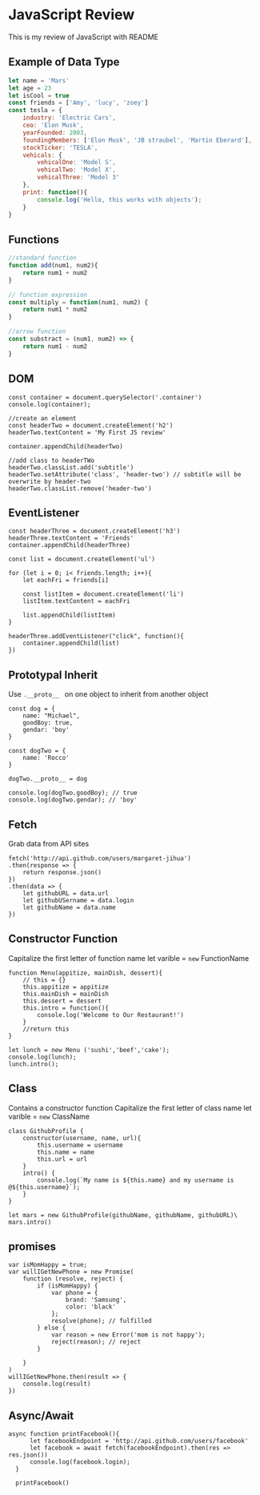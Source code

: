# JavaScript Review
This is my review of JavaScript with README

## Example of Data Type
```javascript
let name = 'Mars'
let age = 23
let isCool = true 
const friends = ['Amy', 'lucy', 'zoey']
const tesla = {
    industry: 'Electric Cars',
    ceo: 'Elon Musk',
    yearFounded: 2003,
    foundingMembers: ['Elon Musk', 'JB straubel', 'Martin Eberard'],
    stockTicker: 'TESLA',
    vehicals: {
        vehicalOne: 'Model S',
        vehicalTwo: 'Model X',
        vehicalThree: 'Model 3'
    },
    print: function(){
        console.log('Hello, this works with objects');
    }
}
```

## Functions
```javascript
//standard function
function add(num1, num2){
    return num1 + num2
}

// function expression
const multiply = function(num1, num2) {
    return num1 * num2
}

//arrow function
const substract = (num1, num2) => {
    return num1 - num2
}
```

## DOM
```
const container = document.querySelector('.container')
console.log(container);

//create an element
const headerTwo = document.createElement('h2')
headerTwo.textContent = 'My First JS review'

container.appendChild(headerTwo)

//add class to headerTWo
headerTwo.classList.add('subtitle')
headerTwo.setAttribute('class', 'header-two') // subtitle will be overwrite by header-two
headerTwo.classList.remove('header-two')
```

## EventListener
```
const headerThree = document.createElement('h3')
headerThree.textContent = 'Friends'
container.appendChild(headerThree)

const list = document.createElement('ul')

for (let i = 0; i< friends.length; i++){
    let eachFri = friends[i]

    const listItem = document.createElement('li')
    listItem.textContent = eachFri

    list.appendChild(listItem)
}

headerThree.addEventListener("click", function(){
    container.appendChild(list)
})
```

## Prototypal Inherit

Use `.__proto__ ` on one object to inherit from another object

```
const dog = {
    name: "Michael",
    goodBoy: true,
    gendar: 'boy'
}

const dogTwo = {
    name: 'Rocco'
}

dogTwo.__proto__ = dog

console.log(dogTwo.goodBoy); // true
console.log(dogTwo.gendar); // 'boy'
```

## Fetch

Grab data from API sites

```
fetch('http://api.github.com/users/margaret-jihua')
.then(response => {
    return response.json()
})
.then(data => {
    let githubURL = data.url
    let githubUSername = data.login
    let githubName = data.name
})
```
## Constructor Function

Capitalize the first letter of function name
let varible = `new` FunctionName

```
function Menu(appitize, mainDish, dessert){
    // this = {}
    this.appitize = appitize
    this.mainDish = mainDish
    this.dessert = dessert
    this.intro = function(){
        console.log('Welcome to Our Restaurant!')
    }
    //return this
}

let lunch = new Menu ('sushi','beef','cake');
console.log(lunch);
lunch.intro();
```

## Class

Contains a  constructor function
Capitalize the first letter of class name
let varible = `new` ClassName

```
class GithubProfile {
    constructor(username, name, url){
        this.username = username
        this.name = name
        this.url = url
    }   
    intro() {
        console.log(`My name is ${this.name} and my username is @${this.username}`);
    }
}

let mars = new GithubProfile(githubName, githubName, githubURL)\
mars.intro()
```

## promises

```
var isMomHappy = true;
var willIGetNewPhone = new Promise(
    function (resolve, reject) {
        if (isMomHappy) {
            var phone = {
                brand: 'Samsung',
                color: 'black'
            };
            resolve(phone); // fulfilled
        } else {
            var reason = new Error('mom is not happy');
            reject(reason); // reject
        }

    }
)
willIGetNewPhone.then(result => {
    console.log(result)
})
```

## Async/Await
```
async function printFacebook(){
      let facebookEndpoint = 'http://api.github.com/users/facebook'
      let facebook = await fetch(facebookEndpoint).then(res => res.json())
      console.log(facebook.login);
  }

  printFacebook()
```